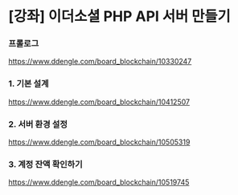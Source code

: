 # [강좌] 이더소셜 PHP API 서버 만들기

### 프롤로그  
https://www.ddengle.com/board_blockchain/10330247

### 1. 기본 설계  
https://www.ddengle.com/board_blockchain/10412507

### 2. 서버 환경 설정  
https://www.ddengle.com/board_blockchain/10505319

### 3. 계정 잔액 확인하기  
https://www.ddengle.com/board_blockchain/10519745
